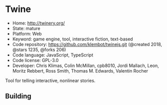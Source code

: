 # Twine

- Home: http://twinery.org/
- State: mature
- Platform: Web
- Keyword: game engine, tool, interactive fiction, text-based
- Code repository: https://github.com/klembot/twinejs.git (@created 2018, @stars 1235, @forks 206)
- Code language: JavaScript, TypeScript
- Code license: GPL-3.0
- Developer: Chris Klimas, Colin McMillan, cpb8010, Jordi Mallach, Leon, Moritz Rebbert, Ross Smith, Thomas M. Edwards, Valentin Rocher

Tool for telling interactive, nonlinear stories.

## Building
